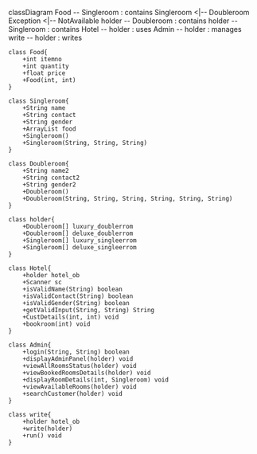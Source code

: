 classDiagram
    Food -- Singleroom : contains
    Singleroom <|-- Doubleroom
    Exception <|-- NotAvailable
    holder -- Doubleroom : contains
    holder -- Singleroom : contains
    Hotel -- holder : uses
    Admin -- holder : manages
    write -- holder : writes

    class Food{
        +int itemno
        +int quantity
        +float price
        +Food(int, int)
    }

    class Singleroom{
        +String name
        +String contact
        +String gender
        +ArrayList food
        +Singleroom()
        +Singleroom(String, String, String)
    }

    class Doubleroom{
        +String name2
        +String contact2
        +String gender2
        +Doubleroom()
        +Doubleroom(String, String, String, String, String, String)
    }

    class holder{
        +Doubleroom[] luxury_doublerrom
        +Doubleroom[] deluxe_doublerrom
        +Singleroom[] luxury_singleerrom
        +Singleroom[] deluxe_singleerrom
    }

    class Hotel{
        +holder hotel_ob
        +Scanner sc
        +isValidName(String) boolean
        +isValidContact(String) boolean
        +isValidGender(String) boolean
        +getValidInput(String, String) String
        +CustDetails(int, int) void
        +bookroom(int) void
    }

    class Admin{
        +login(String, String) boolean
        +displayAdminPanel(holder) void
        +viewAllRoomsStatus(holder) void
        +viewBookedRoomsDetails(holder) void
        +displayRoomDetails(int, Singleroom) void
        +viewAvailableRooms(holder) void
        +searchCustomer(holder) void
    }

    class write{
        +holder hotel_ob
        +write(holder)
        +run() void
    }
